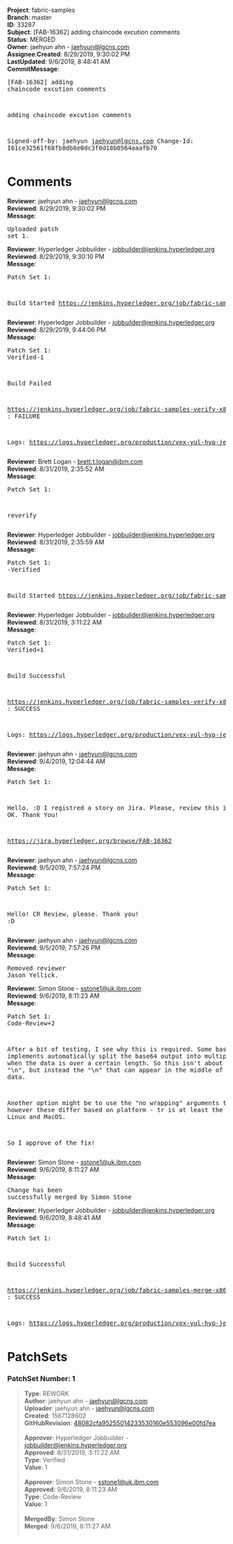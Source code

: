 <strong>Project</strong>: fabric-samples</br><strong>Branch</strong>: master<br><strong>ID</strong>: 33287<br><strong>Subject</strong>: [FAB-16362] adding chaincode excution comments<br><strong>Status</strong>: MERGED<br><strong>Owner</strong>: jaehyun ahn - jaehyun@lgcns.com<br><strong>Assignee</strong>:<strong>Created</strong>: 8/29/2019, 9:30:02 PM<br><strong>LastUpdated</strong>: 9/6/2019, 8:48:41 AM<br><strong>CommitMessage</strong>:<br><pre>[FAB-16362] adding chaincode excution comments

adding chaincode excution comments

Signed-off-by: jaehyun <jaehyun@lgcns.com>
Change-Id: I61ce32561f68fb8db8e0dc3f0d18b0564aaafb70
</pre><h1>Comments</h1><strong>Reviewer</strong>: jaehyun ahn - jaehyun@lgcns.com<br><strong>Reviewed</strong>: 8/29/2019, 9:30:02 PM<br><strong>Message</strong>: <pre>Uploaded patch set 1.</pre><strong>Reviewer</strong>: Hyperledger Jobbuilder - jobbuilder@jenkins.hyperledger.org<br><strong>Reviewed</strong>: 8/29/2019, 9:30:10 PM<br><strong>Message</strong>: <pre>Patch Set 1:

Build Started https://jenkins.hyperledger.org/job/fabric-samples-verify-x86_64/527/</pre><strong>Reviewer</strong>: Hyperledger Jobbuilder - jobbuilder@jenkins.hyperledger.org<br><strong>Reviewed</strong>: 8/29/2019, 9:44:06 PM<br><strong>Message</strong>: <pre>Patch Set 1: Verified-1

Build Failed 

https://jenkins.hyperledger.org/job/fabric-samples-verify-x86_64/527/ : FAILURE

Logs: https://logs.hyperledger.org/production/vex-yul-hyp-jenkins-3/fabric-samples-verify-x86_64/527</pre><strong>Reviewer</strong>: Brett Logan - brett.t.logan@ibm.com<br><strong>Reviewed</strong>: 8/31/2019, 2:35:52 AM<br><strong>Message</strong>: <pre>Patch Set 1:

reverify</pre><strong>Reviewer</strong>: Hyperledger Jobbuilder - jobbuilder@jenkins.hyperledger.org<br><strong>Reviewed</strong>: 8/31/2019, 2:35:59 AM<br><strong>Message</strong>: <pre>Patch Set 1: -Verified

Build Started https://jenkins.hyperledger.org/job/fabric-samples-verify-x86_64/529/</pre><strong>Reviewer</strong>: Hyperledger Jobbuilder - jobbuilder@jenkins.hyperledger.org<br><strong>Reviewed</strong>: 8/31/2019, 3:11:22 AM<br><strong>Message</strong>: <pre>Patch Set 1: Verified+1

Build Successful 

https://jenkins.hyperledger.org/job/fabric-samples-verify-x86_64/529/ : SUCCESS

Logs: https://logs.hyperledger.org/production/vex-yul-hyp-jenkins-3/fabric-samples-verify-x86_64/529</pre><strong>Reviewer</strong>: jaehyun ahn - jaehyun@lgcns.com<br><strong>Reviewed</strong>: 9/4/2019, 12:04:44 AM<br><strong>Message</strong>: <pre>Patch Set 1:

Hello. :D 
I registred a story on Jira.
Please, review this if you are OK.
Thank You!

https://jira.hyperledger.org/browse/FAB-16362</pre><strong>Reviewer</strong>: jaehyun ahn - jaehyun@lgcns.com<br><strong>Reviewed</strong>: 9/5/2019, 7:57:24 PM<br><strong>Message</strong>: <pre>Patch Set 1:

Hello! CR Review, please. Thank you! :D</pre><strong>Reviewer</strong>: jaehyun ahn - jaehyun@lgcns.com<br><strong>Reviewed</strong>: 9/5/2019, 7:57:26 PM<br><strong>Message</strong>: <pre>Removed reviewer Jason Yellick.</pre><strong>Reviewer</strong>: Simon Stone - sstone1@uk.ibm.com<br><strong>Reviewed</strong>: 9/6/2019, 8:11:23 AM<br><strong>Message</strong>: <pre>Patch Set 1: Code-Review+2

After a bit of testing, I see why this is required. Some base64 implements automatically split the base64 output into multiple lines, when the data is over a certain length. So this isn't about the trailing "\n", but instead the "\n" that can appear in the middle of the data.

Another option might be to use the "no wrapping" arguments to base64, however these differ based on platform - tr is at least the same across Linux and MacOS.

So I approve of the fix!</pre><strong>Reviewer</strong>: Simon Stone - sstone1@uk.ibm.com<br><strong>Reviewed</strong>: 9/6/2019, 8:11:27 AM<br><strong>Message</strong>: <pre>Change has been successfully merged by Simon Stone</pre><strong>Reviewer</strong>: Hyperledger Jobbuilder - jobbuilder@jenkins.hyperledger.org<br><strong>Reviewed</strong>: 9/6/2019, 8:48:41 AM<br><strong>Message</strong>: <pre>Patch Set 1:

Build Successful 

https://jenkins.hyperledger.org/job/fabric-samples-merge-x86_64/143/ : SUCCESS

Logs: https://logs.hyperledger.org/production/vex-yul-hyp-jenkins-3/fabric-samples-merge-x86_64/143</pre><h1>PatchSets</h1><h3>PatchSet Number: 1</h3><blockquote><strong>Type</strong>: REWORK<br><strong>Author</strong>: jaehyun ahn - jaehyun@lgcns.com<br><strong>Uploader</strong>: jaehyun ahn - jaehyun@lgcns.com<br><strong>Created</strong>: 1567128602<br><strong>GitHubRevision</strong>: [48082cfa95255014233530160e553096e00fd7ea](https://github.com/hyperledger/fabric-samples/commit/48082cfa95255014233530160e553096e00fd7ea)<br><br><strong>Approver</strong>: Hyperledger Jobbuilder - jobbuilder@jenkins.hyperledger.org<br><strong>Approved</strong>: 8/31/2019, 3:11:22 AM<br><strong>Type</strong>: Verified<br><strong>Value</strong>: 1<br><br><strong>Approver</strong>: Simon Stone - sstone1@uk.ibm.com<br><strong>Approved</strong>: 9/6/2019, 8:11:23 AM<br><strong>Type</strong>: Code-Review<br><strong>Value</strong>: 1<br><br><strong>MergedBy</strong>: Simon Stone<br><strong>Merged</strong>: 9/6/2019, 8:11:27 AM<br><br></blockquote>